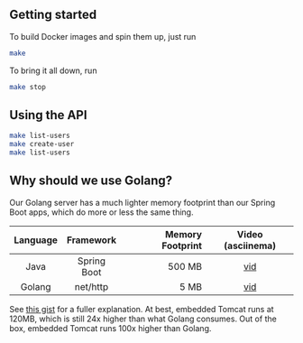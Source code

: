 ## Getting started
To build Docker images and spin them up, just run
```bash
make
```

To bring it all down, run
```bash
make stop
```

## Using the API
```bash
make list-users
make create-user
make list-users
```

## Why should we use Golang?
Our Golang server has a much lighter memory footprint than our Spring Boot apps, which do more or less the same thing.

| Language | Framework   | Memory Footprint | Video (asciinema)                                        |
|:--------:|:-----------:|-----------------:|:--------------------------------------------------------:|
| Java     | Spring Boot | 500 MB           | [vid](https://asciinema.org/a/qlAlCexwOj3hygKDrSE6noHpN) |
| Golang   | net/http    | 5 MB             | [vid](https://asciinema.org/a/72mpi0VXUF9K65oX5bZYqUWa1) |

See [this gist](https://gist.github.com/kevinmichaelchen/22ac37452979b05f78e99f775e249659)
for a fuller explanation. At best, embedded Tomcat runs at 120MB, which is still 24x higher
than what Golang consumes. Out of the box, embedded Tomcat runs 100x higher than Golang.